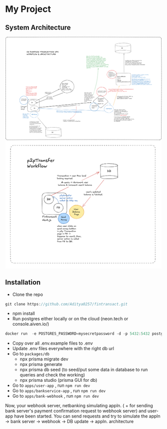 # My Project

## System Architecture

![OnRamping System Architecture & Workflow](https://github.com/Aditya0257/fintransact/blob/master/onRampTransc_lightmode_img.png)
![Peer to Peer (p2p) Workflow](https://github.com/Aditya0257/fintransact/blob/master/p2pTransferWorkflow.png)

## Installation

- Clone the repo

```jsx
git clone https://github.com/Aditya0257/fintransact.git
```

- npm install
- Run postgres either locally or on the cloud (neon.tech or console.aiven.io/)

```jsx
docker run  -e POSTGRES_PASSWORD=mysecretpassword -d -p 5432:5432 postgres
```

- Copy over all .env.example files to .env
- Update .env files everywhere with the right db url
- Go to `packages/db`
  - npx prisma migrate dev
  - npx prisma generate
  - npx prisma db seed (to seed/put some data in database to run queries and check the working)
  - npx prisma studio (prisma GUI for db)
- Go to `apps/user-app` , run `npm run dev`
- Go to `apps/bankservice-app` , run `npm run dev`
- Go to `apps/bank-webhook` , run `npm run dev`

Now, your webhook server, netbanking simulating appln. ( + for sending bank server's payment confirmation request to webhook server) and user-app have been started.
You can send requests and try to simulate the appln -> bank server -> webhook -> DB update -> appln. architecture
